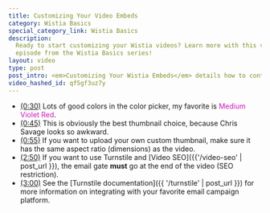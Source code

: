 ```yaml
---
title: Customizing Your Video Embeds
category: Wistia Basics
special_category_link: Wistia Basics
description:
  Ready to start customizing your Wistia videos? Learn more with this video 
  episode from the Wistia Basics series!
layout: video
type: post
post_intro: <em>Customizing Your Wistia Embeds</em> details how to control the Wistia player that appears on your website.
video_hashed_id: qf5gf3uz7y
---
```


* <a href="#" class="chapter_link" onclick="wistiaEmbed.time(30).play(); return false;"><i class="icon-play"></i>(0:30)</a> Lots of good colors in the color
  picker, my favorite is <span style='color: #cc19ba;'>Medium Violet Red</span>.
* <a href="#" class="chapter_link" onclick="wistiaEmbed.time(45).play(); return false;"><i class="icon-play"></i>(0:45)</a> 
  This is obviously the best thumbnail choice, because Chris Savage looks so awkward.
* <a href="#" class="chapter_link" onclick="wistiaEmbed.time(55).play(); return false;"><i class="icon-play"></i>(0:55)</a> 
  If you want to upload your own custom thumbnail, make sure it has the same
  aspect ratio (dimensions) as the video.
* <a href="#" class="chapter_link" onclick="wistiaEmbed.time(169).play(); return false;"><i class="icon-play"></i>(2:50)</a> 
  If you want to use Turnstile and [Video SEO]({{'/video-seo' | post_url }}), the email gate **must** go at the end of the video (SEO restriction).
* <a href="#" class="chapter_link" onclick="wistiaEmbed.time(179).play(); return false;"><i class="icon-play"></i>(3:00)</a> 
  See the [Turnstile documentation]({{ '/turnstile' | post_url }}) for more information on integrating with your favorite email campaign platform.

